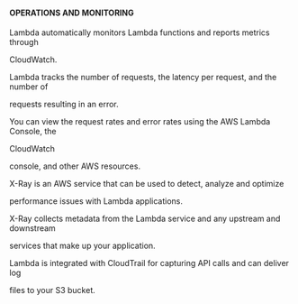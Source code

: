 #### OPERATIONS AND MONITORING


Lambda automatically monitors Lambda functions and reports metrics through

CloudWatch.


Lambda tracks the number of requests, the latency per request, and the number of

requests resulting in an error.


You can view the request rates and error rates using the AWS Lambda Console, the

CloudWatch


console, and other AWS resources.


X-Ray is an AWS service that can be used to detect, analyze and optimize

performance issues with Lambda applications.


X-Ray collects metadata from the Lambda service and any upstream and downstream

services that make up your application.


Lambda is integrated with CloudTrail for capturing API calls and can deliver log

files to your S3 bucket.

